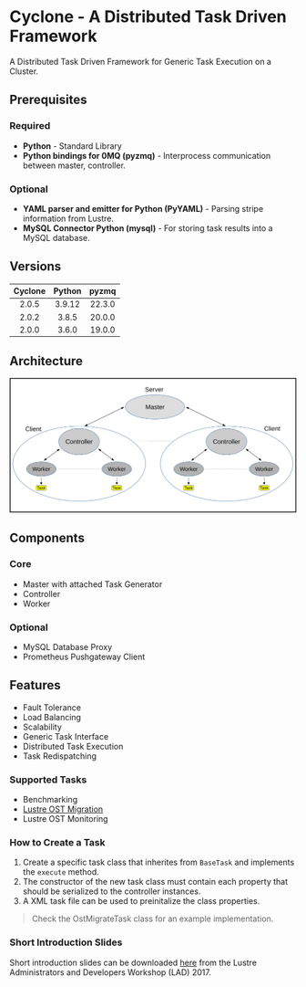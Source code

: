 # Cyclone - A Distributed Task Driven Framework

A Distributed Task Driven Framework for Generic Task Execution on a Cluster.

## Prerequisites

### Required

* **Python** - Standard Library
* **Python bindings for 0MQ (pyzmq)** - Interprocess communication between master, controller.

### Optional

* **YAML parser and emitter for Python (PyYAML)** - Parsing stripe information from Lustre.
* **MySQL Connector Python (mysql)** - For storing task results into a MySQL database.

## Versions

| Cyclone | Python | pyzmq  |
| :-----: | :----: | :----: |
| 2.0.5   | 3.9.12 | 22.3.0 |
| 2.0.2   | 3.8.5  | 20.0.0 |
| 2.0.0   | 3.6.0  | 19.0.0 |

## Architecture

![Architecture](Documentation/img/architecture.svg#left)

## Components

### Core

* Master with attached Task Generator
* Controller
* Worker

### Optional

* MySQL Database Proxy
* Prometheus Pushgateway Client

## Features

* Fault Tolerance
* Load Balancing
* Scalability
* Generic Task Interface
* Distributed Task Execution
* Task Redispatching

### Supported Tasks

* Benchmarking
* [Lustre OST Migration](Documentation/lustre_ost_migration.md)
* Lustre OST Monitoring

### How to Create a Task

1. Create a specific task class that inherites from `BaseTask` and implements the `execute` method.
2. The constructor of the new task class must contain each property that should be serialized to the controller instances.
3. A XML task file can be used to preinitalize the class properties.

> Check the OstMigrateTask class for an example implementation.

### Short Introduction Slides

Short introduction slides can be downloaded [here](https://www.eofs.eu/_media/events/lad17/05_gabriele_iannetti_task_driven_framework_for_lustre_monitoring.pdf) from the Lustre Administrators and Developers Workshop (LAD) 2017.

